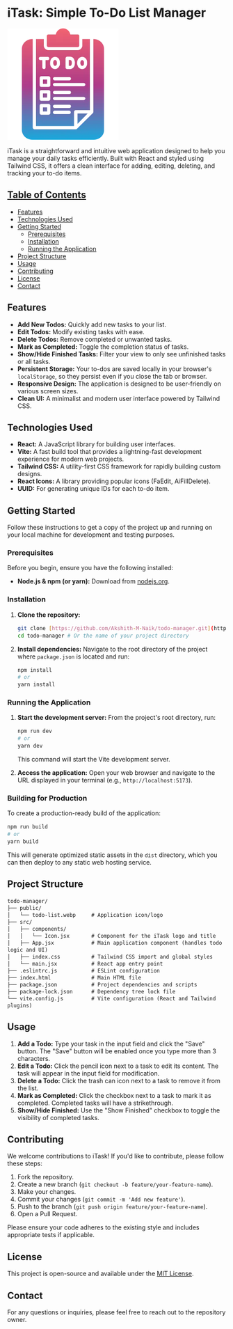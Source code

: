 # iTask: Simple To-Do List Manager

![iTask Logo](public/todo-list.webp)

iTask is a straightforward and intuitive web application designed to help you manage your daily tasks efficiently. Built with React and styled using Tailwind CSS, it offers a clean interface for adding, editing, deleting, and tracking your to-do items.
<a href="https://i-task-todo-manager.vercel.app/" target="_blank">

## Table of Contents

* [Features](#features)
* [Technologies Used](#technologies-used)
* [Getting Started](#getting-started)
    * [Prerequisites](#prerequisites)
    * [Installation](#installation)
    * [Running the Application](#running-the-application)
* [Project Structure](#project-structure)
* [Usage](#usage)
* [Contributing](#contributing)
* [License](#license)
* [Contact](#contact)

## Features

* **Add New Todos:** Quickly add new tasks to your list.
* **Edit Todos:** Modify existing tasks with ease.
* **Delete Todos:** Remove completed or unwanted tasks.
* **Mark as Completed:** Toggle the completion status of tasks.
* **Show/Hide Finished Tasks:** Filter your view to only see unfinished tasks or all tasks.
* **Persistent Storage:** Your to-dos are saved locally in your browser's `localStorage`, so they persist even if you close the tab or browser.
* **Responsive Design:** The application is designed to be user-friendly on various screen sizes.
* **Clean UI:** A minimalist and modern user interface powered by Tailwind CSS.

## Technologies Used

* **React:** A JavaScript library for building user interfaces.
* **Vite:** A fast build tool that provides a lightning-fast development experience for modern web projects.
* **Tailwind CSS:** A utility-first CSS framework for rapidly building custom designs.
* **React Icons:** A library providing popular icons (FaEdit, AiFillDelete).
* **UUID:** For generating unique IDs for each to-do item.

## Getting Started

Follow these instructions to get a copy of the project up and running on your local machine for development and testing purposes.

### Prerequisites

Before you begin, ensure you have the following installed:

* **Node.js & npm (or yarn):** Download from [nodejs.org](https://nodejs.org/).

### Installation

1.  **Clone the repository:**
    ```bash
    git clone [https://github.com/Akshith-M-Naik/todo-manager.git](https://github.com/Akshith-M-Naik/todo-manager.git) # Replace with your actual repo URL if different
    cd todo-manager # Or the name of your project directory
    ```
2.  **Install dependencies:**
    Navigate to the root directory of the project where `package.json` is located and run:
    ```bash
    npm install
    # or
    yarn install
    ```

### Running the Application

1.  **Start the development server:**
    From the project's root directory, run:
    ```bash
    npm run dev
    # or
    yarn dev
    ```
    This command will start the Vite development server.

2.  **Access the application:**
    Open your web browser and navigate to the URL displayed in your terminal (e.g., `http://localhost:5173`).

### Building for Production

To create a production-ready build of the application:
```bash
npm run build
# or
yarn build
```
This will generate optimized static assets in the `dist` directory, which you can then deploy to any static web hosting service.

## Project Structure

```
todo-manager/
├── public/
│   └── todo-list.webp     # Application icon/logo
├── src/
│   ├── components/
│   │   └── Icon.jsx       # Component for the iTask logo and title
│   ├── App.jsx            # Main application component (handles todo logic and UI)
│   ├── index.css          # Tailwind CSS import and global styles
│   └── main.jsx           # React app entry point
├── .eslintrc.js           # ESLint configuration
├── index.html             # Main HTML file
├── package.json           # Project dependencies and scripts
├── package-lock.json      # Dependency tree lock file
└── vite.config.js         # Vite configuration (React and Tailwind plugins)
```

## Usage

1.  **Add a Todo:** Type your task in the input field and click the "Save" button. The "Save" button will be enabled once you type more than 3 characters.
2.  **Edit a Todo:** Click the pencil icon next to a task to edit its content. The task will appear in the input field for modification.
3.  **Delete a Todo:** Click the trash can icon next to a task to remove it from the list.
4.  **Mark as Completed:** Click the checkbox next to a task to mark it as completed. Completed tasks will have a strikethrough.
5.  **Show/Hide Finished:** Use the "Show Finished" checkbox to toggle the visibility of completed tasks.

## Contributing

We welcome contributions to iTask! If you'd like to contribute, please follow these steps:

1.  Fork the repository.
2.  Create a new branch (`git checkout -b feature/your-feature-name`).
3.  Make your changes.
4.  Commit your changes (`git commit -m 'Add new feature'`).
5.  Push to the branch (`git push origin feature/your-feature-name`).
6.  Open a Pull Request.

Please ensure your code adheres to the existing style and includes appropriate tests if applicable.

## License

This project is open-source and available under the [MIT License](LICENSE).

## Contact

For any questions or inquiries, please feel free to reach out to the repository owner.
